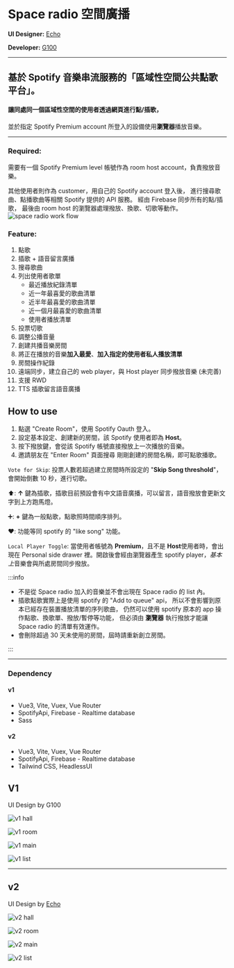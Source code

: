 # Space radio 空間廣播

**UI Designer:** [Echo](https://echowenchi.myportfolio.com/work)

**Developer:** [G100](/)

---

## 基於 Spotify 音樂串流服務的「**區域性空間公共點歌平台**」。

#### 讓同處同一個區域性空間的使用者透過**網頁**進行點/插歌，

並於指定 Spotify Premium account 所登入的設備使用**瀏覽器**播放音樂。

---

### Required:

需要有一個 Spotify Premium level 帳號作為 room host account，負責撥放音樂。

其他使用者則作為 customer，用自己的 Spotify account 登入後，
進行搜尋歌曲、點播歌曲等相關 Spotify 提供的 API 服務。
經由 Firebase 同步所有的點/插歌，
最後由 room host 的瀏覽器處理撥放、換歌、切歌等動作。
![space radio work flow](https://github.com/G100my/Space-Radio/blob/main/doc_Images/spaceradio-flow.jpg?raw=true)

### Feature:

1. 點歌
1. 插歌 + 語音留言廣播
1. 搜尋歌曲
1. 列出使用者歌單
   - 最近播放紀錄清單
   - 近一年最喜愛的歌曲清單
   - 近半年最喜愛的歌曲清單
   - 近一個月最喜愛的歌曲清單
   - 使用者播放清單
1. 投票切歌
1. 調整公播音量
1. 創建共播音樂房間
1. 將正在播放的音樂**加入最愛**、**加入指定的使用者私人播放清單**
1. 房間操作紀錄
1. 遠端同步，建立自己的 web player，與 Host player 同步撥放音樂 (未完善)
1. 支援 RWD
1. TTS 插歌留言語音廣播

## How to use

1. 點選 "Create Room"，使用 Spotify Oauth 登入。
1. 設定基本設定、創建新的房間，該 Spotify 使用者即為 **Host**。
1. 按下撥放鍵，會從該 Spotify 帳號直接撥放上一次播放的音樂。
1. 邀請朋友在 "Enter Room" 頁面搜尋 剛剛創建的房間名稱，即可點歌播歌。

`Vote for Skip`: 投票人數若超過建立房間時所設定的 "**Skip Song threshold**"，會開始倒數 10 秒，進行切歌。

⬆️: **↑** 鍵為插歌，插歌目前預設會有中文語音廣播，可以留言，語音撥放會更新文字到上方跑馬燈。

➕: **+** 鍵為一般點歌，點歌照時間順序排列。

❤️: 功能等同 spotify 的 "like song" 功能。

`Local Player Toggle`: 當使用者帳號為 **Premium**，且不是 **Host**使用者時，會出現在 Personal side drawer 裡。開啟後會經由瀏覽器產生 spotify player，*基本上*音樂會與所處房間同步撥放。

:::info

- 不是從 Space radio 加入的音樂並不會出現在 Space radio 的 list 內。
- 插歌點歌實際上是使用 spotify 的 "Add to queue" api，
  所以不會影響到原本已經存在裝置播放清單的序列歌曲，
  仍然可以使用 spotify 原本的 app 操作點歌、換歌單、撥放/暫停等功能，
  但必須由 **瀏覽器** 執行撥放才能讓 Space radio 的清單有效運作。
- 會刪除超過 30 天未使用的房間，屆時請重新創立房間。

:::

---

### Dependency

#### v1

- Vue3, Vite, Vuex, Vue Router
- SpotifyApi, Firebase - Realtime database
- Sass

#### v2

- Vue3, Vite, Vuex, Vue Router
- SpotifyApi, Firebase - Realtime database
- Tailwind CSS, HeadlessUI

## V1

UI Design by G100

![v1 hall](https://github.com/G100my/Space-Radio/blob/main/doc_Images/v1hall.png?raw=true)

![v1 room](https://github.com/G100my/Space-Radio/blob/main/doc_Images/v1room.png?raw=true)

![v1 main](https://github.com/G100my/Space-Radio/blob/main/doc_Images/v1main.png?raw=true)

![v1 list](https://github.com/G100my/Space-Radio/blob/main/doc_Images/v1list.png?raw=true)

---

## v2

UI Design by [Echo](https://echowenchi.myportfolio.com/work)

![v2 hall](https://github.com/G100my/Space-Radio/blob/main/doc_Images/v2hall.jpg?raw=true)

![v2 room](https://github.com/G100my/Space-Radio/blob/main/doc_Images/v2room.jpg?raw=true)

![v2 main](https://github.com/G100my/Space-Radio/blob/main/doc_Images/v2main.jpg?raw=true)

![v2 list](https://github.com/G100my/Space-Radio/blob/main/doc_Images/v2list.jpg?raw=true)
